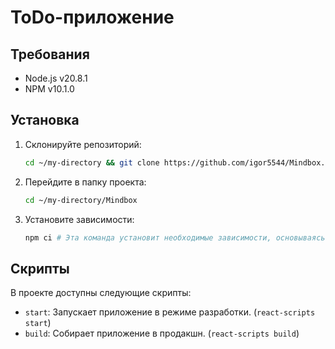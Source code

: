 # ToDo-приложение

## Требования

- Node.js v20.8.1
- NPM v10.1.0

## Установка

1. Склонируйте репозиторий:

   ```bash
   cd ~/my-directory && git clone https://github.com/igor5544/Mindbox.git
2. Перейдите в папку проекта:

   ```bash
   cd ~/my-directory/Mindbox
3. Установите зависимости:

    ```bash 
    npm ci # Эта команда установит необходимые зависимости, основываясь на данных package-lock.json

## Скрипты

В проекте доступны следующие скрипты:

- `start`: Запускает приложение в режиме разработки. (`react-scripts start`)
- `build`: Собирает приложение в продакшн. (`react-scripts build`)